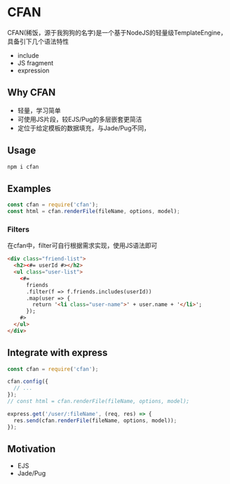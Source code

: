# CFAN
CFAN(稀饭，源于我狗狗的名字)是一个基于NodeJS的轻量级TemplateEngine，具备引下几个语法特性
+ include
+ JS fragment
+ expression

## Why CFAN
+ 轻量，学习简单
+ 可使用JS片段，较EJS/Pug的多层嵌套更简洁
+ 定位于给定模板的数据填充，与Jade/Pug不同，

## Usage
```js
npm i cfan
```

## Examples
```js
const cfan = require('cfan');
const html = cfan.renderFile(fileName, options, model);
```
### Filters
在cfan中，filter可自行根据需求实现，使用JS语法即可
```html
<div class="friend-list">
  <h2><#= userId #></h2>
  <ul class="user-list">
    <#=
      friends
      .filter(f => f.friends.includes(userId))
      .map(user => {
        return '<li class="user-name">' + user.name + '</li>';
      });
    #>
  </ul>
</div>
```

## Integrate with express
```js
const cfan = require('cfan');

cfan.config({
  // ...
});
// const html = cfan.renderFile(fileName, options, model);

express.get('/user/:fileName', (req, res) => {
  res.send(cfan.renderFile(fileName, options, model));
});
```


## Motivation
+ EJS
+ Jade/Pug
